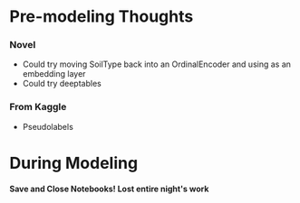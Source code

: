 # Pre-modeling Thoughts

### Novel
* Could try moving SoilType back into an OrdinalEncoder and using as an embedding layer
* Could try deeptables

### From Kaggle
* Pseudolabels

# During Modeling

#### Save and Close Notebooks! Lost entire night's work